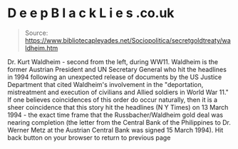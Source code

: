 # D e e p B l a c k L i e s .co.uk

> Source: https://www.bibliotecapleyades.net/Sociopolitica/secretgoldtreaty/waldheim.htm

Dr.
Kurt Waldheim - second from the left, during
WW11. Waldheim is the former Austrian President
and UN Secretary General who hit the headlines in 1994
following an unexpected release of documents by the US
Justice Department that cited Waldheim's involvement
in the "deportation, mistreatment and execution
of civilians and Allied soldiers in World War
11." If one believes coincidences of this
order do occur naturally, then it is a sheer
coincidence that this story hit the headlines (N Y
Times) on 13 March 1994 - the exact time frame that
the Russbacher/Waldheim gold deal was nearing completion
(the letter from the Central Bank of the
Philippines to Dr. Werner Metz at the Austrian Central
Bank was signed 15 March 1994).
Hit back button on your browser to return to previous page
